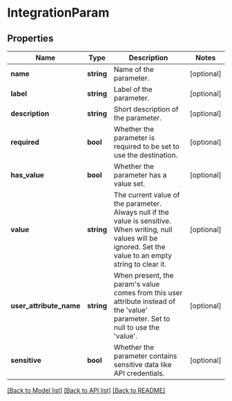# IntegrationParam

## Properties
Name | Type | Description | Notes
------------ | ------------- | ------------- | -------------
**name** | **string** | Name of the parameter. | [optional] 
**label** | **string** | Label of the parameter. | [optional] 
**description** | **string** | Short description of the parameter. | [optional] 
**required** | **bool** | Whether the parameter is required to be set to use the destination. | [optional] 
**has_value** | **bool** | Whether the parameter has a value set. | [optional] 
**value** | **string** | The current value of the parameter. Always null if the value is sensitive. When writing, null values will be ignored. Set the value to an empty string to clear it. | [optional] 
**user_attribute_name** | **string** | When present, the param&#39;s value comes from this user attribute instead of the &#39;value&#39; parameter. Set to null to use the &#39;value&#39;. | [optional] 
**sensitive** | **bool** | Whether the parameter contains sensitive data like API credentials. | [optional] 

[[Back to Model list]](../README.md#documentation-for-models) [[Back to API list]](../README.md#documentation-for-api-endpoints) [[Back to README]](../README.md)


